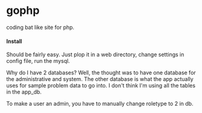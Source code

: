 gophp
=====

coding bat like site for php.  

#### Install

Should be fairly easy. Just plop it in a web directory, change settings in config file, run the mysql.

Why do I have 2 databases? Well, the thought was to have one database for the administrative and system. The other database is what the app actually uses for sample problem data to go into. I don't think I'm using all the tables in the app_db.

To make a user an admin, you have to manually change roletype to 2 in db.

